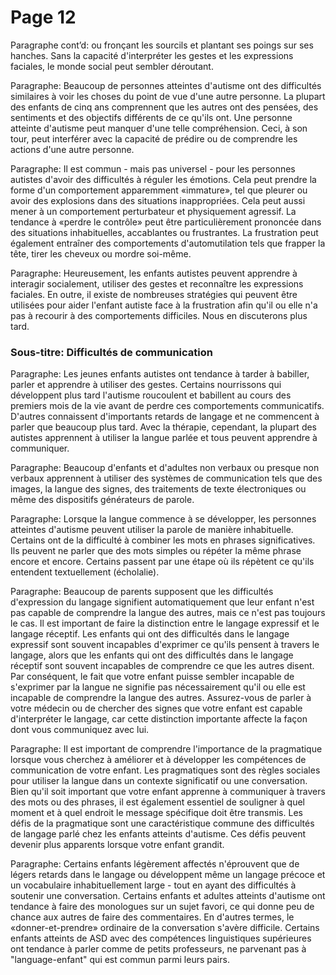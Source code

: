 # Page 12
Paragraphe cont’d: ou fronçant les sourcils et plantant ses poings sur ses hanches. Sans la capacité d'interpréter les gestes et les expressions faciales, le monde social peut sembler déroutant.

Paragraphe: Beaucoup de personnes atteintes d'autisme ont des difficultés similaires à voir les choses du point de vue d'une autre personne. La plupart des enfants de cinq ans comprennent que les autres ont des pensées, des sentiments et des objectifs différents de ce qu'ils ont. Une personne atteinte d'autisme peut manquer d'une telle compréhension. Ceci, à son tour, peut interférer avec la capacité de prédire ou de comprendre les actions d'une autre personne.

Paragraphe: Il est commun - mais pas universel - pour les personnes autistes d'avoir des difficultés à réguler les émotions. Cela peut prendre la forme d'un comportement apparemment «immature», tel que pleurer ou avoir des explosions dans des situations inappropriées. Cela peut aussi mener à un comportement perturbateur et physiquement agressif. La tendance à «perdre le contrôle» peut être particulièrement prononcée dans des situations inhabituelles, accablantes ou frustrantes. La frustration peut également entraîner des comportements d'automutilation tels que frapper la tête, tirer les cheveux ou mordre soi-même.

Paragraphe: Heureusement, les enfants autistes peuvent apprendre à interagir socialement, utiliser des gestes et reconnaître les expressions faciales. En outre, il existe de nombreuses stratégies qui peuvent être utilisées pour aider l'enfant autiste face à la frustration afin qu'il ou elle n'a pas à recourir à des comportements difficiles. Nous en discuterons plus tard.

### Sous-titre: Difficultés de communication

Paragraphe: Les jeunes enfants autistes ont tendance à tarder à babiller, parler et apprendre à utiliser des gestes. Certains nourrissons qui développent plus tard l'autisme roucoulent et babillent au cours des premiers mois de la vie avant de perdre ces comportements communicatifs. D'autres connaissent d'importants retards de langage et ne commencent à parler que beaucoup plus tard. Avec la thérapie, cependant, la plupart des autistes apprennent à utiliser la langue parlée et tous peuvent apprendre à communiquer.

Paragraphe: Beaucoup d'enfants et d'adultes non verbaux ou presque non verbaux apprennent à utiliser des systèmes de communication tels que des images, la langue des signes, des traitements de texte électroniques ou même des dispositifs générateurs de parole.

Paragraphe: Lorsque la langue commence à se développer, les personnes atteintes d'autisme peuvent utiliser la parole de manière inhabituelle. Certains ont de la difficulté à combiner les mots en phrases significatives. Ils peuvent ne parler que des mots simples ou répéter la même phrase encore et encore. Certains passent par une étape où ils répètent ce qu'ils entendent textuellement (écholalie).

Paragraphe: Beaucoup de parents supposent que les difficultés d'expression du langage signifient automatiquement que leur enfant n'est pas capable de comprendre la langue des autres, mais ce n'est pas toujours le cas. Il est important de faire la distinction entre le langage expressif et le langage réceptif. Les enfants qui ont des difficultés dans le langage expressif sont souvent incapables d'exprimer ce qu'ils pensent à travers le langage, alors que les enfants qui ont des difficultés dans le langage réceptif sont souvent incapables de comprendre ce que les autres disent. Par conséquent, le fait que votre enfant puisse sembler incapable de s'exprimer par la langue ne signifie pas nécessairement qu'il ou elle est incapable de comprendre la langue des autres. Assurez-vous de parler à votre médecin ou de chercher des signes que votre enfant est capable d'interpréter le langage, car cette distinction importante affecte la façon dont vous communiquez avec lui.

Paragraphe: Il est important de comprendre l'importance de la pragmatique lorsque vous cherchez à améliorer et à développer les compétences de communication de votre enfant. Les pragmatiques sont des règles sociales pour utiliser la langue dans un contexte significatif ou une conversation. Bien qu'il soit important que votre enfant apprenne à communiquer à travers des mots ou des phrases, il est également essentiel de souligner à quel moment et à quel endroit le message spécifique doit être transmis. Les défis de la pragmatique sont une caractéristique commune des difficultés de langage parlé chez les enfants atteints d'autisme. Ces défis peuvent devenir plus apparents lorsque votre enfant grandit.

Paragraphe: Certains enfants légèrement affectés n'éprouvent que de légers retards dans le langage ou développent même un langage précoce et un vocabulaire inhabituellement large - tout en ayant des difficultés à soutenir une conversation. Certains enfants et adultes atteints d'autisme ont tendance à faire des monologues sur un sujet favori, ce qui donne peu de chance aux autres de faire des commentaires. En d'autres termes, le «donner-et-prendre» ordinaire de la conversation s'avère difficile. Certains enfants atteints de ASD avec des compétences linguistiques supérieures ont tendance à parler comme de petits professeurs, ne parvenant pas à "language-enfant" qui est commun parmi leurs pairs.
